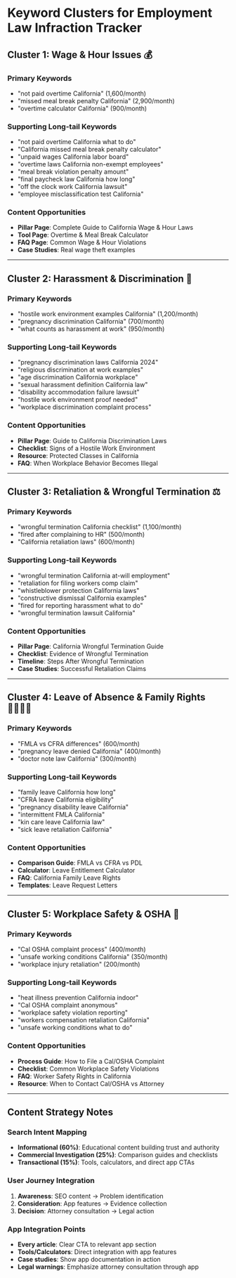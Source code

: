 # Keyword Clusters for Employment Law Infraction Tracker

## Cluster 1: Wage & Hour Issues 💰

### Primary Keywords
- "not paid overtime California" (1,600/month)
- "missed meal break penalty California" (2,900/month) 
- "overtime calculator California" (900/month)

### Supporting Long-tail Keywords
- "not paid overtime California what to do"
- "California missed meal break penalty calculator"
- "unpaid wages California labor board"
- "overtime laws California non-exempt employees"
- "meal break violation penalty amount"
- "final paycheck law California how long"
- "off the clock work California lawsuit"
- "employee misclassification test California"

### Content Opportunities
- **Pillar Page**: Complete Guide to California Wage & Hour Laws
- **Tool Page**: Overtime & Meal Break Calculator
- **FAQ Page**: Common Wage & Hour Violations
- **Case Studies**: Real wage theft examples

---

## Cluster 2: Harassment & Discrimination 🚫

### Primary Keywords
- "hostile work environment examples California" (1,200/month)
- "pregnancy discrimination California" (700/month)
- "what counts as harassment at work" (950/month)

### Supporting Long-tail Keywords
- "pregnancy discrimination laws California 2024"
- "religious discrimination at work examples"
- "age discrimination California workplace"
- "sexual harassment definition California law"
- "disability accommodation failure lawsuit"
- "hostile work environment proof needed"
- "workplace discrimination complaint process"

### Content Opportunities
- **Pillar Page**: Guide to California Discrimination Laws
- **Checklist**: Signs of a Hostile Work Environment
- **Resource**: Protected Classes in California
- **FAQ**: When Workplace Behavior Becomes Illegal

---

## Cluster 3: Retaliation & Wrongful Termination ⚖️

### Primary Keywords
- "wrongful termination California checklist" (1,100/month)
- "fired after complaining to HR" (500/month)
- "California retaliation laws" (600/month)

### Supporting Long-tail Keywords
- "wrongful termination California at-will employment"
- "retaliation for filing workers comp claim"
- "whistleblower protection California laws"
- "constructive dismissal California examples"
- "fired for reporting harassment what to do"
- "wrongful termination lawsuit California"

### Content Opportunities
- **Pillar Page**: California Wrongful Termination Guide
- **Checklist**: Evidence of Wrongful Termination
- **Timeline**: Steps After Wrongful Termination
- **Case Studies**: Successful Retaliation Claims

---

## Cluster 4: Leave of Absence & Family Rights 👨‍👩‍👧‍👦

### Primary Keywords
- "FMLA vs CFRA differences" (600/month)
- "pregnancy leave denied California" (400/month)
- "doctor note law California" (300/month)

### Supporting Long-tail Keywords
- "family leave California how long"
- "CFRA leave California eligibility"
- "pregnancy disability leave California"
- "intermittent FMLA California"
- "kin care leave California law"
- "sick leave retaliation California"

### Content Opportunities
- **Comparison Guide**: FMLA vs CFRA vs PDL
- **Calculator**: Leave Entitlement Calculator
- **FAQ**: California Family Leave Rights
- **Templates**: Leave Request Letters

---

## Cluster 5: Workplace Safety & OSHA 🦺

### Primary Keywords
- "Cal OSHA complaint process" (400/month)
- "unsafe working conditions California" (350/month)
- "workplace injury retaliation" (200/month)

### Supporting Long-tail Keywords
- "heat illness prevention California indoor"
- "Cal OSHA complaint anonymous"
- "workplace safety violation reporting"
- "workers compensation retaliation California"
- "unsafe working conditions what to do"

### Content Opportunities
- **Process Guide**: How to File a Cal/OSHA Complaint
- **Checklist**: Common Workplace Safety Violations
- **FAQ**: Worker Safety Rights in California
- **Resource**: When to Contact Cal/OSHA vs Attorney

---

## Content Strategy Notes

### Search Intent Mapping
- **Informational (60%)**: Educational content building trust and authority
- **Commercial Investigation (25%)**: Comparison guides and checklists
- **Transactional (15%)**: Tools, calculators, and direct app CTAs

### User Journey Integration
1. **Awareness**: SEO content → Problem identification
2. **Consideration**: App features → Evidence collection
3. **Decision**: Attorney consultation → Legal action

### App Integration Points
- **Every article**: Clear CTA to relevant app section
- **Tools/Calculators**: Direct integration with app features
- **Case studies**: Show app documentation in action
- **Legal warnings**: Emphasize attorney consultation through app
